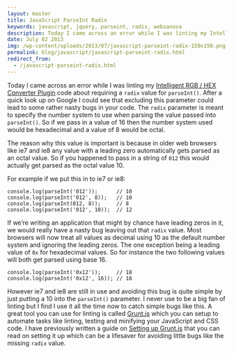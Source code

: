 ```yaml
---
layout: master
title: JavaScript ParseInt Radix
keywords: javascript, jquery, parseint, radix, websanova
description: Today I came across an error while I was linting my Intelligent RGB / HEX Converter Plugin code about requiring a radix value for parseInt(). After a quick look up on Google I could see that excluding this parameter could lead to some rather nasty bugs in your code.
date: July 02 2013
img: /wp-content/uploads/2013/07/javascript-parseint-radix-150x150.png
permalink: blog/javascript/javascript-parseint-radix.html
redirect_from:
  - /javascript-parseint-radix.html
---
```


Today I came across an error while I was linting my [Intelligent RGB / HEX Converter Plugin](http://rgbhex.websanova.com) code about requiring a `radix` value for `parseInt()`. After a quick look up on Google I could see that excluding this parameter could lead to some rather nasty bugs in your code. The `radix` parameter is meant to specify the number system to use when parsing the value passed into `parseInt()`. So if we pass in a value of 16 then the number system used would be hexadecimal and a value of 8 would be octal.

The reason why this value is important is because in older web browsers like ie7 and ie8 any value with a leading zero automatically gets parsed as an octal value. So if you happened to pass in a string of `012` this would actually get parsed as the octal value 10.

For example if we put this in to ie7 or ie8:

~~~
console.log(parseInt('012'));      // 10
console.log(parseInt('012', 8));   // 10
console.log(parseInt(012, 8));     // 8
console.log(parseInt('012', 10));  // 12
~~~

If we’re writing an application that might by chance have leading zeros in it, we would really have a nasty bug leaving out that `radix` value. Most browsers will now treat all values as decimal using 10 as the default number system and ignoring the leading zeros. The one exception being a leading value of `0x` for hexadecimal values. So for instance the two following values will both get parsed using base 16.

~~~
console.log(parseInt('0x12'));     // 18
console.log(parseInt('0x12', 16)); // 18
~~~

However ie7 and ie8 are still in use and avoiding this bug is quite simple by just putting a 10 into the `parseInt()` parameter. I never use to be a big fan of linting but I find I use it all the time now to catch simple bugs like this. A great tool you can use for linting is called [Grunt.js](http://gruntjs.com/) which you can setup to automate tasks like linting, testing and minifying your JavaScript and CSS code. I have previously written a guide on [Setting up Grunt.js](/how-to-setup-grunt-js) that you can read on setting it up which can be a lifesaver for avoiding little bugs like the missing `radix` value.